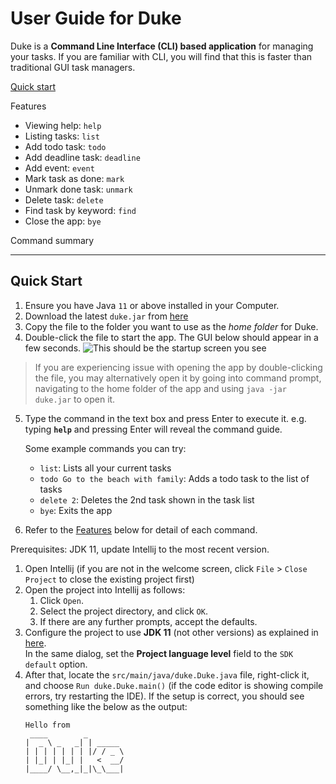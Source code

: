 # User Guide for Duke

Duke is a **Command Line Interface (CLI) based application** for managing your tasks. If you are familiar with CLI, 
you will find that this is faster than traditional GUI task managers.

[Quick start](#quick-start)

Features
- Viewing help: `help`
- Listing tasks: `list`
- Add todo task: `todo`
- Add deadline task: `deadline`
- Add event: `event`
- Mark task as done: `mark`
- Unmark done task: `unmark`
- Delete task: `delete`
- Find task by keyword: `find`
- Close the app: `bye`

Command summary

---

## Quick Start


1. Ensure you have Java `11` or above installed in your Computer.
2. Download the latest `duke.jar` from [here](https://github.com/Bacon-Strips/ip/releases)
3. Copy the file to the folder you want to use as the _home folder_ for Duke.
4. Double-click the file to start the app. The GUI below should appear in a few seconds. 
![This should be the startup screen you see](/Startup_screen.png)
> If you are experiencing issue with opening the app by double-clicking the file, you may alternatively open it by going
> into command prompt, navigating to the home folder of the app and using `java -jar duke.jar` to open it.
5. Type the command in the text box and press Enter to execute it. e.g. typing <code>**help**</code> and pressing Enter will reveal the
command guide. 
   
   Some example commands you can try:
   - `list`: Lists all your current tasks
   - `todo Go to the beach with family`: Adds a todo task to the list of tasks
   - `delete 2`: Deletes the 2nd task shown in the task list
   - `bye`: Exits the app
6. Refer to the [Features](#features) below for detail of each command.



Prerequisites: JDK 11, update Intellij to the most recent version.

1. Open Intellij (if you are not in the welcome screen, click `File` > `Close Project` to close the existing project first)
1. Open the project into Intellij as follows:
   1. Click `Open`.
   1. Select the project directory, and click `OK`.
   1. If there are any further prompts, accept the defaults.
1. Configure the project to use **JDK 11** (not other versions) as explained in [here](https://www.jetbrains.com/help/idea/sdk.html#set-up-jdk).<br>
   In the same dialog, set the **Project language level** field to the `SDK default` option.
3. After that, locate the `src/main/java/duke.Duke.java` file, right-click it, and choose `Run duke.Duke.main()` (if the code editor is showing compile errors, try restarting the IDE). If the setup is correct, you should see something like the below as the output:
   ```
   Hello from
    ____        _        
   |  _ \ _   _| | _____ 
   | | | | | | | |/ / _ \
   | |_| | |_| |   <  __/
   |____/ \__,_|_|\_\___|
   ```
